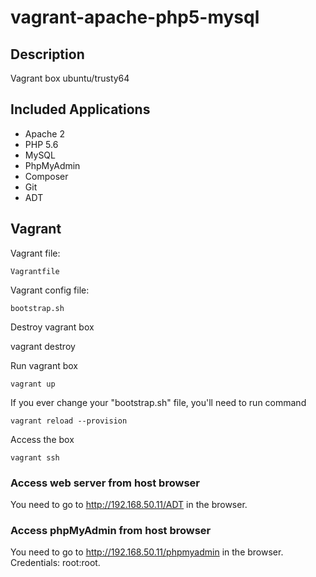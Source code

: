# vagrant-apache-php5-mysql

## Description

Vagrant box ubuntu/trusty64

## Included Applications

* Apache 2
* PHP 5.6
* MySQL
* PhpMyAdmin
* Composer
* Git
* ADT

## Vagrant

Vagrant file: 
    
    Vagrantfile

Vagrant config file: 

    bootstrap.sh
   
Destroy vagrant box

   vagrant destroy 
   
Run vagrant box

    vagrant up    
    
If you ever change your "bootstrap.sh" file, you'll need to run command

    vagrant reload --provision
    
Access the box

    vagrant ssh
    
### Access web server from host browser

You need to go to http://192.168.50.11/ADT in the browser.

### Access phpMyAdmin from host browser

You need to go to http://192.168.50.11/phpmyadmin in the browser. Credentials: root:root.